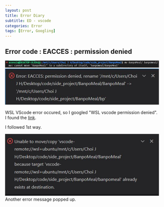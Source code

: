 ```yaml
---
layout: post
title: Error Diary
subtitle: ED - vscode
categories: Error
tags: [Error, Googling]
---
```


## Error code : EACCES : permission denied

![err1](/_posts/src/1121_1.JPG)
![err2](./src/1121_2.JPG)

WSL VScode error occured, so I googled "WSL vscode permission denied". I found the [link](https://velog.io/@gidskql6671/VSCode-WSL%ED%99%98%EA%B2%BD%EC%97%90%EC%84%9C-%EB%94%94%EB%A0%89%ED%86%A0%EB%A6%AC-%EB%B3%80%EA%B2%BD%EC%8B%9CPermission-denied-%ED%95%B4%EA%B2%B0).  

I followed 1st way.

![err3](./src/1121_3.JPG)
Another error message popped up.


